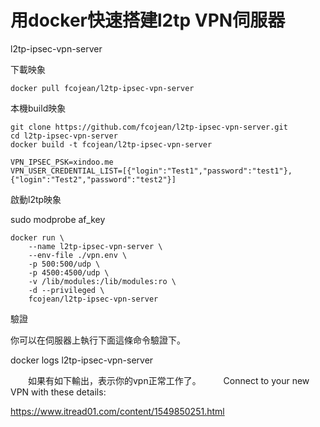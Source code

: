 # 用docker快速搭建l2tp VPN伺服器

l2tp-ipsec-vpn-server

下載映象
~~~
docker pull fcojean/l2tp-ipsec-vpn-server
~~~
本機build映象
~~~
git clone https://github.com/fcojean/l2tp-ipsec-vpn-server.git
cd l2tp-ipsec-vpn-server
docker build -t fcojean/l2tp-ipsec-vpn-server 
~~~

~~~
VPN_IPSEC_PSK=xindoo.me
VPN_USER_CREDENTIAL_LIST=[{"login":"Test1","password":"test1"},{"login":"Test2","password":"test2"}]
~~~

啟動l2tp映象

sudo modprobe af_key

~~~
docker run \
    --name l2tp-ipsec-vpn-server \
    --env-file ./vpn.env \
    -p 500:500/udp \
    -p 4500:4500/udp \
    -v /lib/modules:/lib/modules:ro \
    -d --privileged \
    fcojean/l2tp-ipsec-vpn-server
~~~

驗證

你可以在伺服器上執行下面這條命令驗證下。

docker logs l2tp-ipsec-vpn-server

　　如果有如下輸出，表示你的vpn正常工作了。
　　 Connect to your new VPN with these details:



https://www.itread01.com/content/1549850251.html